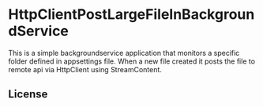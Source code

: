 # HttpClientPostLargeFileInBackgroundService
This is a simple backgroundservice application that monitors a specific folder defined in appsettings file.
When a new file created it posts the file to remote api via HttpClient using StreamContent.
 

## License

